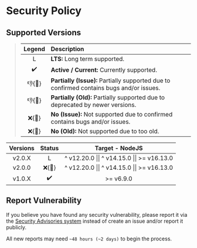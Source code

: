 # Security Policy

## Supported Versions

> | **Legend** | **Description** |
> |:-:|:--|
> | L | **LTS:** Long term supported. |
> | ✔️ | **Active / Current:** Currently supported. |
> | 👎{🐛} | **Partially (Issue):** Partially supported due to confirmed contains bugs and/or issues. |
> | 👎{🧓} | **Partially (Old):** Partially supported due to deprecated by newer versions. |
> | ❌{🐛} | **No (Issue):** Not supported due to confirmed contains bugs and/or issues. |
> | ❌{🧓} | **No (Old):** Not supported due to too old. |

| **Versions** | **Status** | **Target - NodeJS** |
|:-:|:-:|:-:|
| v2.0.X | L | ^ v12.20.0 \|\| ^ v14.15.0 \|\| >= v16.13.0 |
| v2.0.0 | ❌{🐛} | ^ v12.20.0 \|\| ^ v14.15.0 \|\| >= v16.13.0 |
| v1.0.X | ✔️ | >= v6.9.0 |

## Report Vulnerability

If you believe you have found any security vulnerability, please report it via the [Security Advisories system](https://github.com/hugoalh-studio/pressure-nodejs/security/advisories/new) instead of create an issue and/or report it publicly.

All new reports may need `~48 hours (~2 days)` to begin the process.
